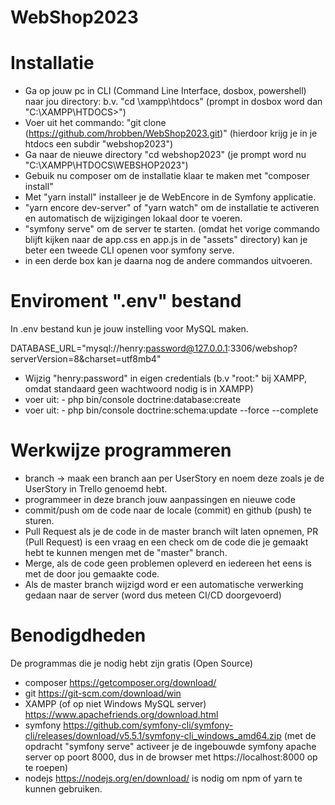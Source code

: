 # WebShop2023

# Installatie
- Ga op jouw pc in CLI (Command Line Interface, dosbox, powershell) naar jou directory: b.v.  "cd \xampp\htdocs" (prompt in dosbox word dan "C:\XAMPP\HTDOCS>")
- Voer uit het commando: "git clone (https://github.com/hrobben/WebShop2023.git)" (hierdoor krijg je in je htdocs een subdir "webshop2023")
- Ga naar de nieuwe directory "cd webshop2023" (je prompt word nu "C:\XAMPP\HTDOCS\WEBSHOP2023")
- Gebuik nu composer om de installatie klaar te maken met "composer install"
- Met "yarn install" installeer je de WebEncore in de Symfony applicatie.
- "yarn encore dev-server" of "yarn watch" om de installatie te activeren en automatisch de wijzigingen lokaal door te voeren.
- "symfony serve" om de server te starten. (omdat het vorige commando blijft kijken naar de app.css en app.js in de "assets" directory) kan je beter een tweede CLI openen voor symfony serve.
- in een derde box kan je daarna nog de andere commandos uitvoeren.

# Enviroment ".env" bestand
In .env bestand kun je jouw instelling voor MySQL maken.

DATABASE_URL="mysql://henry:password@127.0.0.1:3306/webshop?serverVersion=8&charset=utf8mb4"
- Wijzig "henry:password" in eigen credentials (b.v "root:" bij XAMPP, omdat standaard geen wachtwoord nodig is in XAMPP)
- voer uit: - php bin/console doctrine:database:create
- voer uit: - php bin/console doctrine:schema:update --force --complete

# Werkwijze programmeren
- branch -> maak een branch aan per UserStory en noem deze zoals je de UserStory in Trello genoemd hebt.
- programmeer in deze branch jouw aanpassingen en nieuwe code
- commit/push om de code naar de locale (commit) en github (push) te sturen.
- Pull Request als je de code in de master branch wilt laten opnemen, PR (Pull Request) is een vraag en een check om de code die je gemaakt hebt te kunnen mengen met de "master" branch.
- Merge, als de code geen problemen opleverd en iedereen het eens is met de door jou gemaakte code.
- Als de master branch wijzigd word er een automatische verwerking gedaan naar de server (word dus meteen CI/CD doorgevoerd)

# Benodigdheden
De programmas die je nodig hebt zijn gratis (Open Source)
- composer https://getcomposer.org/download/
- git https://git-scm.com/download/win
- XAMPP (of op niet Windows MySQL server) https://www.apachefriends.org/download.html
- symfony https://github.com/symfony-cli/symfony-cli/releases/download/v5.5.1/symfony-cli_windows_amd64.zip (met de opdracht "symfony serve" activeer je de ingebouwde symfony apache server op poort 8000, dus in de browser met https://localhost:8000  op te roepen)
- nodejs https://nodejs.org/en/download/  is nodig om npm of yarn te kunnen gebruiken.
